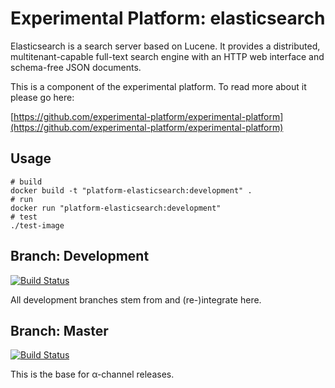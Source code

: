 # Experimental Platform: elasticsearch

Elasticsearch is a search server based on Lucene. It provides a distributed, multitenant-capable full-text search engine with an HTTP web interface and schema-free JSON documents.

This is a component of the experimental platform. To read more about it please go here:

[https://github.com/experimental-platform/experimental-platform](https://github.com/experimental-platform/experimental-platform)

## Usage

    # build
    docker build -t "platform-elasticsearch:development" .
    # run
    docker run "platform-elasticsearch:development"
    # test
    ./test-image

## Branch: Development

[![Build Status](https://travis-ci.org/experimental-platform/platform-elasticsearch.svg?branch=development)](https://travis-ci.org/experimental-platform/platform-elasticsearch)

All development branches stem from and (re-)integrate here.

## Branch: Master

[![Build Status](https://travis-ci.org/experimental-platform/platform-elasticsearch.svg?branch=master)](https://travis-ci.org/experimental-platform/platform-elasticsearch)

This is the base for α-channel releases.
